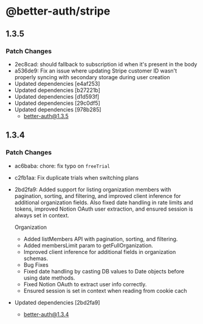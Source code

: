 # @better-auth/stripe

## 1.3.5

### Patch Changes

- 2ec8cad: should fallback to subscription id when it's present in the body
- a536de9: Fix an issue where updating Stripe customer ID wasn't properly syncing with secondary storage during user creation
- Updated dependencies [e4af253]
- Updated dependencies [b27221b]
- Updated dependencies [d1d593f]
- Updated dependencies [29c0df5]
- Updated dependencies [978b285]
  - better-auth@1.3.5

## 1.3.4

### Patch Changes

- ac6baba: chore: fix typo on `freeTrial`
- c2fb1aa: Fix duplicate trials when switching plans
- 2bd2fa9: Added support for listing organization members with pagination, sorting, and filtering, and improved client inference for additional organization fields. Also fixed date handling in rate limits and tokens, improved Notion OAuth user extraction, and ensured session is always set in context.

  Organization

  - Added listMembers API with pagination, sorting, and filtering.
  - Added membersLimit param to getFullOrganization.
  - Improved client inference for additional fields in organization schemas.
  - Bug Fixes
  - Fixed date handling by casting DB values to Date objects before using date methods.
  - Fixed Notion OAuth to extract user info correctly.
  - Ensured session is set in context when reading from cookie cach

- Updated dependencies [2bd2fa9]
  - better-auth@1.3.4

